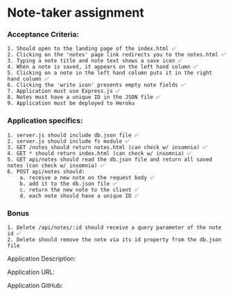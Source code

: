 # Note-taker assignment

### Acceptance Criteria: 
    1. Should open to the landing page of the index.html ✅
    2. Clicking on the 'notes' page link redirects you to the notes.html ✅
    3. Typing a note title and note text shows a save icon ✅
    4. When a note is saved, it appears on the left hand column ✅
    5. Clicking on a note in the left hand column puts it in the right hand column ✅
    6. Clicking the 'write icon' presents empty note fields ✅
    7. Application must use Express.js ✅
    8. Notes must have a unique ID in the JSON file ✅
    9. Application must be deployed to Heroku

### Application specifics:
    1. server.js should include db.json file ✅
    2. server.js should include fs module ✅
    3. GET /notes should return notes.html (can check w/ insomnia) ✅
    4. GET * should return index.html (can check w/ insomnia) ✅
    5. GET api/notes should read the db.json file and return all saved notes (can check w/ insomnia) ✅
    6. POST api/notes should:
        a. receive a new note on the request body ✅
        b. add it to the db.json file ✅
        c. return the new note to the client ✅
        d. each note should have a unique ID ✅

### Bonus
    1. Delete /api/notes/:id should receive a query parameter of the note id ✅
    2. Delete should remove the note via its id property from the db.json file


Application Description: 



Application URL: 

Application GitHub: 